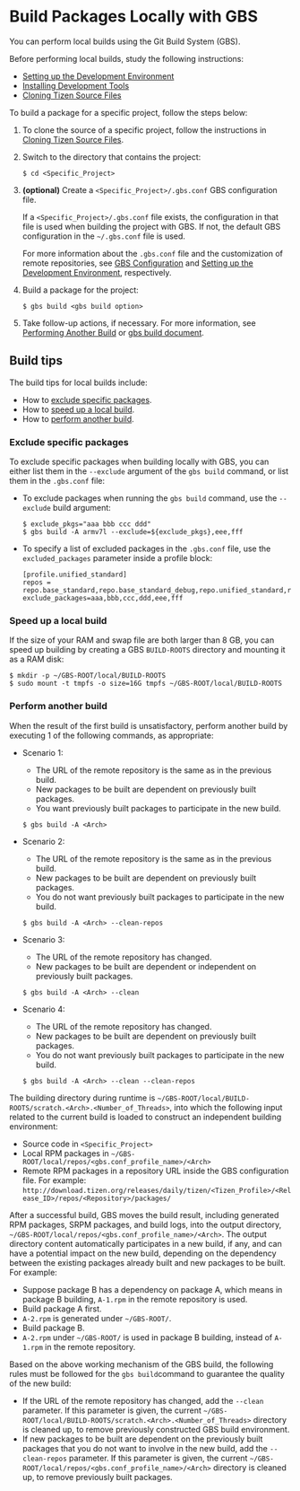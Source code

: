 # Build Packages Locally with GBS

You can perform local builds using the Git Build System (GBS).

Before performing local builds, study the following instructions:

- [Setting up the Development Environment](setting-up.md)
- [Installing Development Tools](installing.md)
- [Cloning Tizen Source Files](cloning.md)

To build a package for a specific project, follow the steps below:

1. To clone the source of a specific project, follow the instructions in [Cloning Tizen Source Files](cloning.md).
2. Switch to the directory that contains the project:

   ```
   $ cd <Specific_Project>
   ```
3. **(optional)** Create a  `<Specific_Project>/.gbs.conf` GBS configuration file.

   If a `<Specific_Project>/.gbs.conf` file exists, the configuration in that file is used when building the project with GBS. If not, the default GBS configuration in the `~/.gbs.conf` file is used.

   For more information about the `.gbs.conf` file and the customization of remote repositories, see [GBS Configuration](../reference/gbs/gbs.conf.md) and [Setting up the Development Environment](setting-up.md), respectively.

4. Build a package for the project:

   ```
   $ gbs build <gbs build option>
   ```
5. Take follow-up actions, if necessary. For more information, see [Performing Another Build](#performing-another-build) or [gbs build document](../reference/gbs/gbs-build.md).

## Build tips

The build tips for local builds include:

- How to [exclude specific packages](#excluding-specific-packages).
- How to [speed up a local build](#speeding-up-a-local-build).
- How to [perform another build](#performing-another-build).

### Exclude specific packages

To exclude specific packages when building locally with GBS, you can either list them in the `--exclude` argument of the `gbs build` command, or list them in the `.gbs.conf` file:

- To exclude packages when running the `gbs build` command, use the `--exclude` build argument:
  ```
  $ exclude_pkgs="aaa bbb ccc ddd"
  $ gbs build -A armv7l --exclude=${exclude_pkgs},eee,fff
  ```
- To specify a list of excluded packages in the `.gbs.conf` file, use the `excluded_packages` parameter inside a profile block:
  ```
  [profile.unified_standard]
  repos = repo.base_standard,repo.base_standard_debug,repo.unified_standard,repo.unified_standard_debug
  exclude_packages=aaa,bbb,ccc,ddd,eee,fff
  ```

### Speed up a local build

If the size of your RAM and swap file are both larger than 8 GB, you can speed up building by creating a GBS `BUILD-ROOTS` directory and mounting it as a RAM disk:

```
$ mkdir -p ~/GBS-ROOT/local/BUILD-ROOTS
$ sudo mount -t tmpfs -o size=16G tmpfs ~/GBS-ROOT/local/BUILD-ROOTS
```

### Perform another build

When the result of the first build is unsatisfactory, perform another build by executing 1 of the following commands, as appropriate:

- Scenario 1:
  - The URL of the remote repository is the same as in the previous build.
  - New packages to be built are dependent on previously built packages.
  - You want previously built packages to participate in the new build.

  ```
  $ gbs build -A <Arch>
  ```

- Scenario 2:
  - The URL of the remote repository is the same as in the previous build.
  - New packages to be built are dependent on previously built packages.
  - You do not want previously built packages to participate in the new build.

  ```
  $ gbs build -A <Arch> --clean-repos
  ```

- Scenario 3:

  - The URL of the remote repository has changed.
  - New packages to be built are dependent or independent on previously built packages.

  ```
  $ gbs build -A <Arch> --clean
  ```

- Scenario 4:
  - The URL of the remote repository has changed.
  - New packages to be built are dependent on previously built packages.
  - You do not want previously built packages to participate in the new build.

  ```
  $ gbs build -A <Arch> --clean --clean-repos
  ```

The building directory during runtime is `~/GBS-ROOT/local/BUILD-ROOTS/scratch.<Arch>.<Number_of_Threads>`, into which the following input related to the current build is loaded to construct an independent building environment:

- Source code in `<Specific_Project>`
- Local RPM packages in `~/GBS-ROOT/local/repos/<gbs.conf_profile_name>/<Arch>`
- Remote RPM packages in a repository URL inside the GBS configuration file. For example: `http://download.tizen.org/releases/daily/tizen/<Tizen_Profile>/<Release_ID>/repos/<Repository>/packages/`

After a successful build, GBS moves the build result, including generated RPM packages, SRPM packages, and build logs, into the output directory, `~/GBS-ROOT/local/repos/<gbs.conf_profile_name>/<Arch>`. The output directory content automatically participates in a new build, if any, and can have a potential impact on the new build, depending on the dependency between the existing packages already built and new packages to be built. For example:

- Suppose package B has a dependency on package A, which means in package B building, `A-1.rpm` in the remote repository is used.
- Build package A first.
- `A-2.rpm` is generated under `~/GBS-ROOT/`.
- Build package B.
- `A-2.rpm` under `~/GBS-ROOT/` is used in package B building, instead of `A-1.rpm` in the remote repository.

Based on the above working mechanism of the GBS build, the following rules must be followed for the `gbs build`command to guarantee the quality of the new build:

- If the URL of the remote repository has changed, add the `--clean` parameter. If this parameter is given, the current `~/GBS-ROOT/local/BUILD-ROOTS/scratch.<Arch>.<Number_of_Threads>` directory is cleaned up, to remove previously constructed GBS build environment.
- If new packages to be built are dependent on the previously built packages that you do not want to involve in the new build, add the `--clean-repos` parameter. If this parameter is given, the current `~/GBS-ROOT/local/repos/<gbs.conf_profile_name>/<Arch>` directory is cleaned up, to remove previously built packages.

